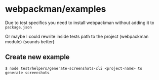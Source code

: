 # webpackman/examples

Due to test specifics you need to install webpackman without adding it to `package.json`

Or maybe I could rewrite inside tests path to the project (webpackman module) (sounds better)

## Create new example

```
$ node test/helpers/generate-screenshots-cli <project-name> to generate screenshots
```
